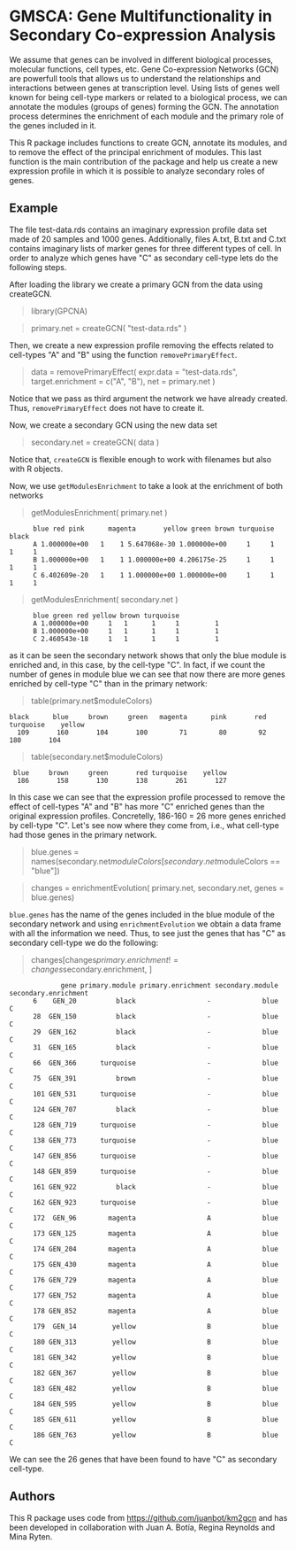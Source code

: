 # GMSCA: Gene Multifunctionality in Secondary Co-expression Analysis

We assume that genes can be involved in different biological processes, molecular functions, cell types, etc. Gene Co-expression Networks (GCN) are powerfull tools that allows us to understand the relationships and interactions between genes at transcription level. Using lists of genes well known for being cell-type markers or related to a biological process, we can annotate the modules (groups of genes) forming the GCN. The annotation process determines the enrichment of each module and the primary role of the genes included in it.

This R package includes functions to create GCN, annotate its modules, and to remove the effect of the principal enrichment of modules. This last function is the main contribution of the package and help us create a new expression profile in which it is possible to analyze secondary roles of genes.

## Example

The file test-data.rds contains an imaginary expression profile data set made of 20 samples and 1000 genes. Additionally, files A.txt, B.txt and C.txt contains imaginary lists of marker genes for three different types of cell. In order to analyze which genes have "C" as secondary cell-type lets do the following steps.

After loading the library we create a primary GCN from the data using createGCN.

> library(GPCNA)

> primary.net = createGCN( "test-data.rds" )

Then, we create a new expression profile removing the effects related to cell-types "A" and "B" using the function ```removePrimaryEffect```.

> data = removePrimaryEffect( expr.data = "test-data.rds", target.enrichment = c("A", "B"), net = primary.net )

Notice that we pass as third argument the network we have already created. Thus, ```removePrimaryEffect``` does not have to create it. 

Now, we create a secondary GCN using the new data set

> secondary.net = createGCN( data )

Notice that, ```createGCN``` is flexible enough to work with filenames but also with R objects. 

Now, we use ```getModulesEnrichment``` to take a look at the enrichment of both networks

> getModulesEnrichment( primary.net )

          blue red pink      magenta       yellow green brown turquoise black
          A 1.000000e+00   1    1 5.647068e-30 1.000000e+00     1     1         1     1
          B 1.000000e+00   1    1 1.000000e+00 4.206175e-25     1     1         1     1
          C 6.402609e-20   1    1 1.000000e+00 1.000000e+00     1     1         1     1

> getModulesEnrichment( secondary.net )

          blue green red yellow brown turquoise
          A 1.000000e+00     1   1      1     1         1
          B 1.000000e+00     1   1      1     1         1
          C 2.460543e-18     1   1      1     1         1

as it can be seen the secondary network shows that only the blue module is enriched and, in this case, by the cell-type "C". In fact, if we count the number of genes in module blue we can see that now there are more genes enriched by cell-type "C" than in the primary network:

> table(primary.net$moduleColors)

    black      blue     brown     green   magenta      pink       red turquoise    yellow 
      109       160       104       100        71        80        92       180       104 
> table(secondary.net$moduleColors)

     blue     brown     green       red turquoise    yellow 
      186       158       130       138       261       127 

In this case we can see that the expression profile processed to remove the effect of cell-types "A" and "B" has more "C" enriched genes than the original expression profiles. Concretelly, 186-160 = 26 more genes enriched by cell-type "C". Let's see now where they come from, i.e., what cell-type had those genes in the primary network.

> blue.genes = names(secondary.net$moduleColors[secondary.net$moduleColors == "blue"])

> changes = enrichmentEvolution( primary.net, secondary.net, genes = blue.genes)

```blue.genes``` has the name of the genes included in the blue module of the secondary network and using ```enrichmentEvolution``` we obtain a data frame with all the information we need. Thus, to see just the genes that has "C" as secondary cell-type we do the following:

> changes[changes$primary.enrichment != changes$secondary.enrichment, ]

                 gene primary.module primary.enrichment secondary.module secondary.enrichment
          6    GEN_20          black                  -             blue                    C
          28  GEN_150          black                  -             blue                    C
          29  GEN_162          black                  -             blue                    C
          31  GEN_165          black                  -             blue                    C
          66  GEN_366      turquoise                  -             blue                    C
          75  GEN_391          brown                  -             blue                    C
          101 GEN_531      turquoise                  -             blue                    C
          124 GEN_707          black                  -             blue                    C
          128 GEN_719      turquoise                  -             blue                    C
          138 GEN_773      turquoise                  -             blue                    C
          147 GEN_856      turquoise                  -             blue                    C
          148 GEN_859      turquoise                  -             blue                    C
          161 GEN_922          black                  -             blue                    C
          162 GEN_923      turquoise                  -             blue                    C
          172  GEN_96        magenta                  A             blue                    C
          173 GEN_125        magenta                  A             blue                    C
          174 GEN_204        magenta                  A             blue                    C
          175 GEN_430        magenta                  A             blue                    C
          176 GEN_729        magenta                  A             blue                    C
          177 GEN_752        magenta                  A             blue                    C
          178 GEN_852        magenta                  A             blue                    C
          179  GEN_14         yellow                  B             blue                    C
          180 GEN_313         yellow                  B             blue                    C
          181 GEN_342         yellow                  B             blue                    C
          182 GEN_367         yellow                  B             blue                    C
          183 GEN_482         yellow                  B             blue                    C
          184 GEN_595         yellow                  B             blue                    C
          185 GEN_611         yellow                  B             blue                    C
          186 GEN_763         yellow                  B             blue                    C

We can see the 26 genes that have been found to have "C" as secondary cell-type.

## Authors

This R package uses code from https://github.com/juanbot/km2gcn and has been developed in collaboration with Juan A. Botía, Regina Reynolds and Mina Ryten.
